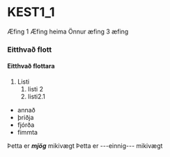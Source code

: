 # KEST1_1
Æfing 1
Æfing heima
Önnur æfing
3 æfing
### Eitthvað flott
#### Eitthvað flottara

1. Listi
   1. listi 2
   2. listi2.1
 - annað
 - þriðja
 - fjórða
 - fimmta
 
 Þetta er ***mjög*** mikivægt
Þetta er ---einnig--- mikivægt